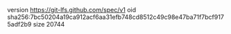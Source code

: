 version https://git-lfs.github.com/spec/v1
oid sha256:7bc50204a19ca912acf6aa31efb748cd8512c49c98e47ba71f7bcf9175adf2b9
size 20744
